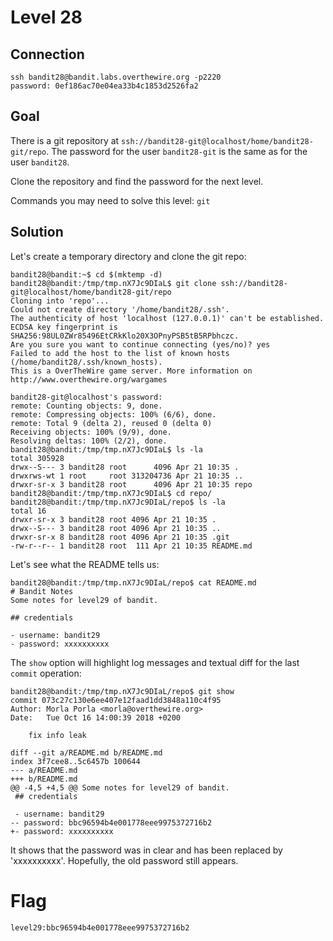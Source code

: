 # Level 28
## Connection
~~~
ssh bandit28@bandit.labs.overthewire.org -p2220
password: 0ef186ac70e04ea33b4c1853d2526fa2
~~~

## Goal
There is a git repository at `ssh://bandit28-git@localhost/home/bandit28-git/repo`. The password for the user `bandit28-git` is the same as for the user `bandit28`.

Clone the repository and find the password for the next level.

Commands you may need to solve this level: `git`

## Solution
Let's create a temporary directory and clone the git repo:
~~~
bandit28@bandit:~$ cd $(mktemp -d)
bandit28@bandit:/tmp/tmp.nX7Jc9DIaL$ git clone ssh://bandit28-git@localhost/home/bandit28-git/repo
Cloning into 'repo'...
Could not create directory '/home/bandit28/.ssh'.
The authenticity of host 'localhost (127.0.0.1)' can't be established.
ECDSA key fingerprint is SHA256:98UL0ZWr85496EtCRkKlo20X3OPnyPSB5tB5RPbhczc.
Are you sure you want to continue connecting (yes/no)? yes
Failed to add the host to the list of known hosts (/home/bandit28/.ssh/known_hosts).
This is a OverTheWire game server. More information on http://www.overthewire.org/wargames

bandit28-git@localhost's password: 
remote: Counting objects: 9, done.
remote: Compressing objects: 100% (6/6), done.
remote: Total 9 (delta 2), reused 0 (delta 0)
Receiving objects: 100% (9/9), done.
Resolving deltas: 100% (2/2), done.
bandit28@bandit:/tmp/tmp.nX7Jc9DIaL$ ls -la
total 305928
drwx--S--- 3 bandit28 root      4096 Apr 21 10:35 .
drwxrws-wt 1 root     root 313204736 Apr 21 10:35 ..
drwxr-sr-x 3 bandit28 root      4096 Apr 21 10:35 repo
bandit28@bandit:/tmp/tmp.nX7Jc9DIaL$ cd repo/
bandit28@bandit:/tmp/tmp.nX7Jc9DIaL/repo$ ls -la
total 16
drwxr-sr-x 3 bandit28 root 4096 Apr 21 10:35 .
drwx--S--- 3 bandit28 root 4096 Apr 21 10:35 ..
drwxr-sr-x 8 bandit28 root 4096 Apr 21 10:35 .git
-rw-r--r-- 1 bandit28 root  111 Apr 21 10:35 README.md
~~~

Let's see what the README tells us:
~~~
bandit28@bandit:/tmp/tmp.nX7Jc9DIaL/repo$ cat README.md 
# Bandit Notes
Some notes for level29 of bandit.

## credentials

- username: bandit29
- password: xxxxxxxxxx
~~~

The `show` option will highlight log messages and textual diff for the last `commit` operation:
~~~
bandit28@bandit:/tmp/tmp.nX7Jc9DIaL/repo$ git show
commit 073c27c130e6ee407e12faad1dd3848a110c4f95
Author: Morla Porla <morla@overthewire.org>
Date:   Tue Oct 16 14:00:39 2018 +0200

    fix info leak

diff --git a/README.md b/README.md
index 3f7cee8..5c6457b 100644
--- a/README.md
+++ b/README.md
@@ -4,5 +4,5 @@ Some notes for level29 of bandit.
 ## credentials
 
 - username: bandit29
-- password: bbc96594b4e001778eee9975372716b2
+- password: xxxxxxxxxx
~~~

It shows that the password was in clear and has been replaced by 'xxxxxxxxxx'. Hopefully, the old password still appears.

# Flag
~~~
level29:bbc96594b4e001778eee9975372716b2
~~~